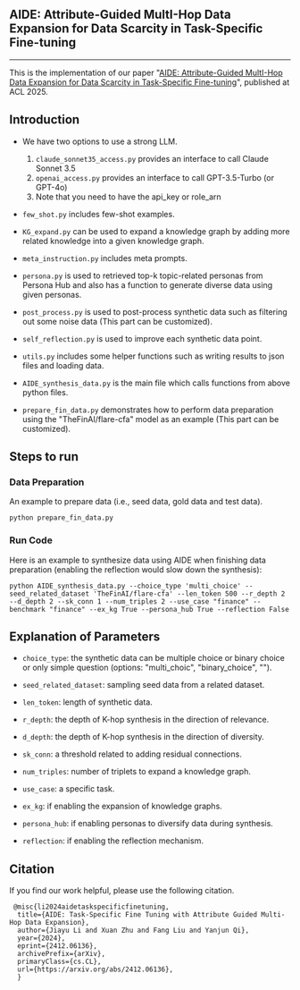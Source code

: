 ## AIDE: Attribute-Guided MultI-Hop Data Expansion for Data Scarcity in Task-Specific Fine-tuning
--------------------------------------------------------------------------------------------
This is the implementation of our paper "[AIDE: Attribute-Guided MultI-Hop Data Expansion for Data Scarcity in Task-Specific Fine-tuning](https://arxiv.org/abs/2412.06136)", published at ACL 2025.


## Introduction
- We have two options to use a strong LLM.
    1. `claude_sonnet35_access.py` provides an interface to call Claude Sonnet 3.5
    2. `openai_access.py` provides an interface to call GPT-3.5-Turbo (or GPT-4o)
    3. Note that you need to have the api_key or role_arn

- `few_shot.py` includes few-shot examples.

- `KG_expand.py` can be used to expand a knowledge graph by adding more related knowledge into a given knowledge graph.

- `meta_instruction.py` includes meta prompts.

- `persona.py` is used to retrieved top-k topic-related personas from Persona Hub and also has a function to generate diverse data using given personas.

- `post_process.py` is used to post-process synthetic data such as filtering out some noise data (This part can be customized).

- `self_reflection.py` is used to improve each synthetic data point.

- `utils.py` includes some helper functions such as writing results to json files and loading data.

- `AIDE_synthesis_data.py` is the main file which calls functions from above python files.

- `prepare_fin_data.py` demonstrates how to perform data preparation using the "TheFinAI/flare-cfa" model as an example (This part can be customized).


## Steps to run

### Data Preparation
An example to prepare data (i.e., seed data, gold data and test data). 

    python prepare_fin_data.py

### Run Code
Here is an example to synthesize data using AIDE when finishing data preparation (enabling the reflection would slow down the synthesis):

    python AIDE_synthesis_data.py --choice_type 'multi_choice' --seed_related_dataset 'TheFinAI/flare-cfa' --len_token 500 --r_depth 2 --d_depth 2 --sk_conn 1 --num_triples 2 --use_case "finance" --benchmark "finance" --ex_kg True --persona_hub True --reflection False

## Explanation of Parameters
- `choice_type`: the synthetic data can be multiple choice or binary choice or only simple question (options: "multi_choic", "binary_choice", "").

- `seed_related_dataset`: sampling seed data from a related dataset.

- `len_token`: length of synthetic data.

- `r_depth`: the depth of K-hop synthesis in the direction of relevance.

- `d_depth`: the depth of K-hop synthesis in the direction of diversity.

- `sk_conn`: a threshold related to adding residual connections.

- `num_triples`: number of triplets to expand a knowledge graph.

- `use_case`: a specific task.

- `ex_kg`: if enabling the expansion of knowledge graphs.

- `persona_hub`: if enabling personas to diversify data during synthesis.

- `reflection`: if enabling the reflection mechanism.

## Citation
If you find our work helpful, please use the following citation.

     @misc{li2024aidetaskspecificfinetuning,
      title={AIDE: Task-Specific Fine Tuning with Attribute Guided Multi-Hop Data Expansion}, 
      author={Jiayu Li and Xuan Zhu and Fang Liu and Yanjun Qi},
      year={2024},
      eprint={2412.06136},
      archivePrefix={arXiv},
      primaryClass={cs.CL},
      url={https://arxiv.org/abs/2412.06136}, 
      }
  
